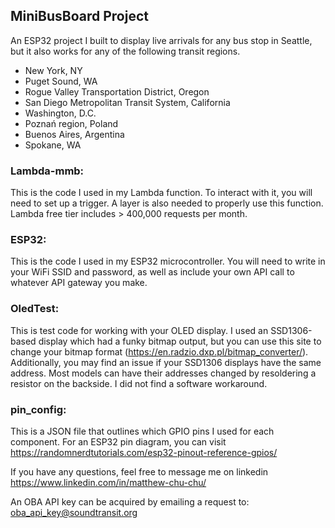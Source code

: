 ## MiniBusBoard Project

An ESP32 project I built to display live arrivals 
for any bus stop in Seattle, but it also works for any 
of the following transit regions.

 - New York, NY
 - Puget Sound, WA
 - Rogue Valley Transportation District, Oregon
 - San Diego Metropolitan Transit System, California
 - Washington, D.C.
 - Poznań region, Poland
 - Buenos Aires, Argentina
 - Spokane, WA

### Lambda-mmb:
This is the code I used in my Lambda function. To interact with it, you will need to set up a trigger.
A layer is also needed to properly use this function. Lambda free tier includes > 400,000 requests per month.

### ESP32:
This is the code I used in my ESP32 microcontroller. You will need to write in your WiFi SSID and password,
as well as include your own API call to whatever API gateway you make. 

### OledTest:
This is test code for working with your OLED display. I used an SSD1306-based display which had a funky bitmap
output, but you can use this site to change your bitmap format (https://en.radzio.dxp.pl/bitmap_converter/).
Additionally, you may find an issue if your SSD1306 displays have the same address. Most models can have their
addresses changed by resoldering a resistor on the backside. I did not find a software workaround.

### pin_config:
This is a JSON file that outlines which GPIO pins I used for each component. For an ESP32 pin diagram, you 
can visit https://randomnerdtutorials.com/esp32-pinout-reference-gpios/

If you have any questions, feel free to message me on linkedin https://www.linkedin.com/in/matthew-chu-chu/

An OBA API key can be acquired by emailing a request to: oba_api_key@soundtransit.org


